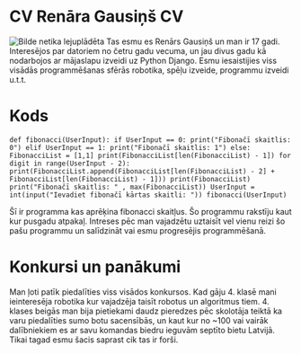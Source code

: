 # CV Renāra Gausiņš CV
![Bilde netika lejuplādēta](https://cdn.discordapp.com/attachments/712432238658322513/806105436679700510/unknown.png)
Tas esmu es Renārs Gausiņš un man ir 17 gadi. Interesējos par datoriem no četru gadu vecuma, un jau divus gadu kā nodarbojos ar mājaslapu izveidi uz Python Django. Esmu iesaistijies viss visādās programmēšanas sfērās robotika, spēļu izveide, programmu izveidi u.t.t.

# Kods
`def fibonacci(UserInput):
    if UserInput == 0:
        print("Fibonačī skaitlis: 0")
    elif UserInput == 1:
        print("Fibonačī skaitlis: 1")
    else:    
        FibonacciList = [1,1]
        print(FibonacciList[len(FibonacciList) - 1])
        for digit in range(UserInput - 2):
            print(FibonacciList.append(FibonacciList[len(FibonacciList) - 2] + FibonacciList[len(FibonacciList) - 1]))
            print(FibonacciList)
        print("Fibonačī skaitlis: " , max(FibonacciList))
UserInput = int(input("Ievadiet fibonačī kārtas skaitli: "))
fibonacci(UserInput)`


Šī ir programma kas aprēķina fibonacci skaitļus. Šo programmu rakstīju kaut kur pusgadu atpakaļ. Intreses pēc man vajadzētu uztaisīt vel vienu reizi šo pašu programmu un salīdzināt vai esmu progresējis programmēšanā.

# Konkursi un panākumi
Man ļoti patīk piedalīties viss visādos konkursos. Kad gāju 4. klasē mani ieinteresēja robotika kur vajadzēja taisīt robotus un algoritmus tiem. 4. klases beigās man bija pietiekami daudz pieredzes pēc skolotāja teiktā ka varu piedalīties sumo botu sacensībās, un kaut kur no ~100 vai vairāk dalībniekiem es ar savu komandas biedru ieguvām septīto bietu Latvijā. Tikai tagad esmu šacis saprast cik tas ir forši.